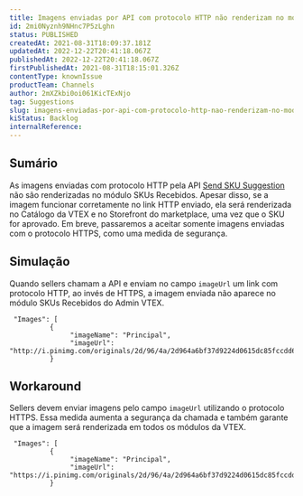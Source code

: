 ```yaml
---
title: Imagens enviadas por API com protocolo HTTP não renderizam no módulo SKUs Recebidos
id: 2mi0Nyznh9NHnc7P5zLghn
status: PUBLISHED
createdAt: 2021-08-31T18:09:37.181Z
updatedAt: 2022-12-22T20:41:18.067Z
publishedAt: 2022-12-22T20:41:18.067Z
firstPublishedAt: 2021-08-31T18:15:01.326Z
contentType: knownIssue
productTeam: Channels
author: 2mXZkbi0oi061KicTExNjo
tag: Suggestions
slug: imagens-enviadas-por-api-com-protocolo-http-nao-renderizam-no-modulo-skus-recebidos
kiStatus: Backlog
internalReference: 
---
```


## Sumário

As imagens enviadas com protocolo HTTP pela API [Send SKU Suggestion](https://developers.vtex.com/vtex-rest-api/reference/manage-suggestions-1#send-sku-suggestion) não são renderizadas no módulo SKUs Recebidos. Apesar disso, se a imagem funcionar corretamente no link HTTP enviado, ela será renderizada no Catálogo da VTEX e no Storefront do marketplace, uma vez que o SKU for aprovado. Em breve, passaremos a aceitar somente imagens enviadas com o protocolo HTTPS, como uma medida de segurança. 


## Simulação

Quando sellers chamam a API e enviam no campo `imageUrl` um link com protocolo  HTTP, ao invés de  HTTPS, a imagem enviada não aparece no módulo SKUs Recebidos do Admin VTEX.

```
 "Images": [
          {
               "imageName": "Principal",
               "imageUrl": "http://i.pinimg.com/originals/2d/96/4a/2d964a6bf37d9224d0615dc85fccdd62.jpg"
          }

```

## Workaround

Sellers devem enviar imagens pelo campo `imageUrl` utilizando o protocolo  HTTPS. Essa medida aumenta a segurança da chamada e também garante que a imagem será renderizada em todos os módulos da VTEX.

```
 "Images": [
          {
               "imageName": "Principal",
               "imageUrl": "https://i.pinimg.com/originals/2d/96/4a/2d964a6bf37d9224d0615dc85fccdd62.jpg"
          }

```


